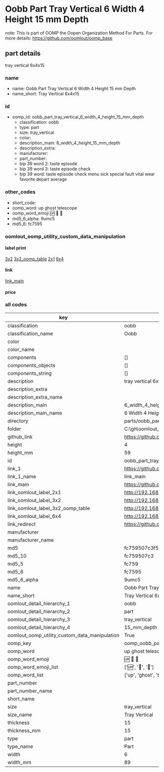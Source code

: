 # Oobb Part Tray Vertical 6 Width 4 Height 15 mm Depth  

note: This is part of OOMP the Oopen Organization Method For Parts. For more details: https://github.com/oomlout/oomp_base

##  part details
  



tray vertical 6x4x15



### name
* name: Oobb Part Tray Vertical 6 Width 4 Height 15 mm Depth
* name_short: Tray Vertical 6x4x15 
### id
* oomp_id: oobb_part_tray_vertical_6_width_4_height_15_mm_depth
  * classification: oobb
  * type: part
  * size: tray_vertical
  * color: 
  * description_main: 6_width_4_height_15_mm_depth
  * description_extra: 
  * manufacturer: 
  * part_number: 
  * bip 39 word 2: taste episode
  * bip 39 word 3: taste episode check
  * bip 39 word: taste episode check menu sick special fault vital wear favorite depart average

### other_codes
* short_code: 
* oomp_word: up ghost telescope
* oomp_word_emoji :up: :ghost: :telescope:
* md5_6_alpha: 9umc5
* md5_6: fc7595






### oomlout_oomp_utility_custom_data_manipulation
#### label print
[3x2](http://192.168.1.245:1112/?label=oomp%209umc5)
[3x2_oomp_table](http://192.168.1.108:1112/?label=oomp%209umc5)
[2x1](http://192.168.1.242:1112/?label=oomp%209umc5)
[6x4](http://192.168.1.55:1112/?label=oomp%209umc5)    

#### link

[link_main](https://github.com/oomlout/oomlout_oobb_version_4_generated_parts/tree/main/navigation_oomp/oobb/part/tray_vertical/6_width_4_height_15_mm_depth/part)                              

#### price







### all codes 
| key | value |  
| --- | --- |  
| classification | oobb |  
| classification_name | Oobb |  
| color |  |  
| color_name |  |  
| components | [] |  
| components_objects | [] |  
| components_string | [] |  
| description | tray vertical 6x4x15 |  
| description_extra |  |  
| description_extra_name |  |  
| description_main | 6_width_4_height_15_mm_depth |  
| description_main_name | 6 Width 4 Height 15 mm Depth |  
| directory | parts/oobb_part_tray_vertical_6_width_4_height_15_mm_depth |  
| folder | C:\gh\oomlout_oobb_version_4_generated_parts\parts\oobb_part_tray_vertical_6_width_4_height_15_mm_depth |  
| github_link | https://github.com/oomlout/oomlout_oomp_part_src/tree/main/parts/oobb_part_tray_vertical_6_width_4_height_15_mm_depth |  
| height | 4 |  
| height_mm | 59 |  
| id | oobb_part_tray_vertical_6_width_4_height_15_mm_depth |  
| link_1 | https://github.com/oomlout/oomlout_oobb_version_4_generated_parts/tree/main/navigation_oomp/oobb/part/tray_vertical/6_width_4_height_15_mm_depth/part |  
| link_1_name | link_main |  
| link_main | https://github.com/oomlout/oomlout_oobb_version_4_generated_parts/tree/main/navigation_oomp/oobb/part/tray_vertical/6_width_4_height_15_mm_depth/part |  
| link_oomlout_label_2x1 | http://192.168.1.242:1112/?label=oomp%209umc5 |  
| link_oomlout_label_3x2 | http://192.168.1.245:1112/?label=oomp%209umc5 |  
| link_oomlout_label_3x2_oomp_table | http://192.168.1.108:1112/?label=oomp%209umc5 |  
| link_oomlout_label_6x4 | http://192.168.1.55:1112/?label=oomp%209umc5 |  
| link_redirect | https://github.com/oomlout/oomlout_oobb_version_4_generated_parts/tree/main/parts/oobb_tray_vertical_06_04_15 |  
| manufacturer |  |  
| manufacturer_name |  |  
| md5 | fc759507c3f50a7f43e3e8b24e12fef1 |  
| md5_10 | fc759507c3 |  
| md5_5 | fc759 |  
| md5_6 | fc7595 |  
| md5_6_alpha | 9umc5 |  
| name | Oobb Part Tray Vertical 6 Width 4 Height 15 mm Depth |  
| name_short | Tray Vertical 6x4x15  |  
| oomlout_detail_hierarchy_1 | oobb |  
| oomlout_detail_hierarchy_2 | part |  
| oomlout_detail_hierarchy_3 | tray_vertical |  
| oomlout_detail_hierarchy_4 | 15_mm_depth |  
| oomlout_oomp_utility_custom_data_manipulation | True |  
| oomp_key | oomp_oobb_part_tray_vertical_6_width_4_height_15_mm_depth |  
| oomp_word | up ghost telescope |  
| oomp_word_emoji | :up: :ghost: :telescope: |  
| oomp_word_emoji_list | [':up:', ':ghost:', ':telescope:'] |  
| oomp_word_list | ['up', 'ghost', 'telescope'] |  
| part_number |  |  
| part_number_name |  |  
| short_name |  |  
| size | tray_vertical |  
| size_name | Tray Vertical |  
| thickness | 15 |  
| thickness_mm | 15 |  
| type | part |  
| type_name | Part |  
| width | 6 |  
| width_mm | 89 |  
